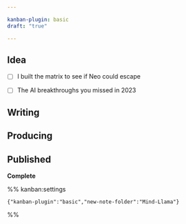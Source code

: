 ```yaml
---

kanban-plugin: basic
draft: "true"

---
```


## Idea

- [ ] I built the matrix to see if Neo could escape
- [ ] The AI breakthroughs you missed in 2023


## Writing



## Producing



## Published

**Complete**




%% kanban:settings
```
{"kanban-plugin":"basic","new-note-folder":"Mind-Llama"}
```
%%